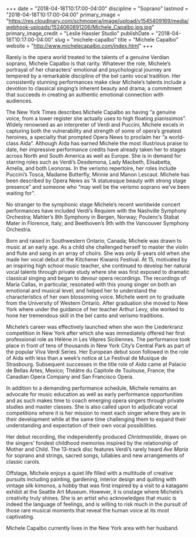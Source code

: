 +++
date = "2018-04-18T10:17:00-04:00"
discipline = "Soprano"
lastmod = "2018-04-18T10:17:00-04:00"
primary_image = "https://res.cloudinary.com/schmopera/image/upload/v1545409169/media/webhook-uploads/1524060891206/Michele_Capalbo.jpg.jpg"
primary_image_credit = "Leslie Hassler Studio"
publishDate = "2018-04-18T10:17:00-04:00"
slug = "michele-capalbo"
title = "Michele Capalbo"
website = "http://www.michelecapalbo.com/index.html"
+++

Rarely is the opera world treated to the talents of a genuine Verdian soprano, Michele Capalbo is that rarity. Whatever the role, Michele’s portrayal of her characters’ emotional and psychological journey are tempered by a remarkable discipline of the bel canto vocal tradition. Her consistently stunning performances make clear Michele’s talents include a devotion to classical singing’s inherent beauty and drama; a commitment that succeeds in creating an authentic emotional connection with audiences. 

The New York Times describes Michele Capalbo as having “a genuine voice, from a lower register she actually uses to high floating pianissimos”. Widely renowned as an interpreter of Verdi and Puccini, Michele excels in capturing both the vulnerability and strength of some of opera’s greatest heroines, a specialty that prompted Opera News to proclaim her “a world-class Aida”. Although Aida has earned Michele the most illustrious praise to date, her impressive performance credits have already taken her to stages across North and South America as well as Europe. She is in demand for starring roles such as Verdi’s Desdemona, Lady Macbeth, Elisabetta, Amelia, and both Leonoras. In the verismo repertoire, her roles include Puccini’s Tosca, Madame Butterfly, Minnie and Manon Lescaut. Michele has been described by Opera News as “A statuesque beauty with strong stage presence” and someone who “may well be the verismo soprano we’ve been waiting for”. 

No stranger to the symphonic stage Michele’s recent worldwide concert performances have included Verdi’s Requiem with the Nashville Symphony Orchestra; Mahler’s 8th Symphony in Bergen, Norway; Poulenc’s Stabat Mater in Florence, Italy; and Beethoven’s 9th with the Vancouver Symphony Orchestra.

Born and raised in Southwestern Ontario, Canada; Michele was drawn to music at an early age. As a child she challenged herself to master the violin and flute and sang in an array of choirs. She was only 8-years old when she made her vocal debut at the Kitchener Kiwanis Festival. At 15, motivated by an inspiring high school music teacher, she continued to develop her natural vocal talents through private study where she was first exposed to dramatic classical singing and began to devour opera recordings. The recordings of Maria Callas, in particular, resonated with this young singer on both an emotional and musical level; and helped her to understand the characteristics of her own blossoming voice. Michele went on to graduate from the University of Western Ontario. After graduation she moved to New York where under the guidance of her teacher Arthur Levy, she worked to hone her tremendous skill in the bel canto and verismo traditions.

Michele’s career was effectively launched when she won the Liederkranz competition in New York after which she was immediately offered her first professional role as Hélène in Les Vêpres Siciliennes. The performance took place in front of tens of thousands in New York City’s Central Park as part of the popular Viva Verdi Series. Her European debut soon followed in the role of Aida with less than a week’s notice at Le Festival de Musique de Strasbourg. Subsequent successes in the title role of *Aida* came at Palacio de Bellas Artes, Mexico; Théâtre du Capitole de Toulouse, France; the Canadian Opera Company and San Francisco Opera.

In addition to a demanding performance schedule, Michele remains an advocate for music education as well as early performance opportunities and as such makes time to coach emerging opera singers through private studies and master classes. She is also called upon to adjudicate vocal competitions where it is her mission to meet each singer where they are in their development while at the same time challenging them to expand their understanding and expectation of their own vocal possibilities.

Her debut recording, the independently produced *Christmastide*, draws on the singers’ fondest childhood memories inspired by the relationship of Mother and Child. The 13-track disc features Verdi’s rarely heard *Ave Maria* for soprano and strings, sacred songs, lullabies and new arrangements of classic carols.

Offstage, Michele enjoys a quiet life filled with a multitude of creative pursuits including painting, gardening, interior design and quilting with vintage silk kimonos, a hobby that was first inspired by a visit to a katagami exhibit at the Seattle Art Museum. However, it is onstage where Michele’s creativity truly shines. She is an artist who acknowledges that music is indeed the language of feelings, and is willing to risk much in the pursuit of those rare musical moments that reveal the human voice at its most captivating.

Michele Capalbo currently lives in the New York area with her husband.
